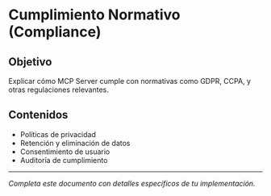 # Cumplimiento Normativo (Compliance)

## Objetivo
Explicar cómo MCP Server cumple con normativas como GDPR, CCPA, y otras regulaciones relevantes.

## Contenidos
- Políticas de privacidad
- Retención y eliminación de datos
- Consentimiento de usuario
- Auditoría de cumplimiento

---
*Completa este documento con detalles específicos de tu implementación.*